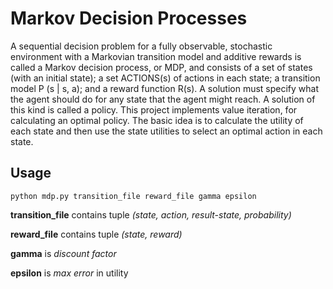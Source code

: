 # Markov Decision Processes
A sequential decision problem for a fully observable, stochastic environment with a Markovian transition model and additive rewards is called a Markov decision process, or MDP, and consists of a set of states (with an initial state); a set ACTIONS(s) of actions in each state; a transition model P (s  | s, a); and a reward function R(s). A solution must specify what the agent should do for any state that the agent might reach. A solution of this kind is called a policy. This project implements value iteration, for calculating an optimal policy. The basic idea is to calculate the utility of each state and then use the state utilities to select an optimal action in each state.

## Usage

`python mdp.py transition_file reward_file gamma epsilon`

**transition_file** contains tuple *(state, action, result-state, probability)*

**reward_file** contains tuple *(state, reward)*

**gamma** is *discount factor*

**epsilon** is *max error* in utility
